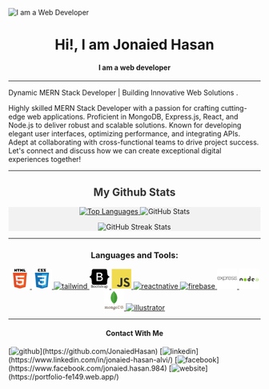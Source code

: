 
![I am a Web Developer](https://i.ibb.co/KzT5SFs/Add-a-heading.png)
<h1 align='center'>  Hi!, I am Jonaied Hasan</h1>
<h4 align='center'>  I am a web developer</h4>
<hr>

Dynamic MERN Stack Developer | Building Innovative Web Solutions .
<br>

Highly skilled MERN Stack Developer with a passion for crafting cutting-edge web applications. Proficient in MongoDB, Express.js, React, and Node.js to deliver robust and scalable solutions. Known for developing elegant user interfaces, optimizing performance, and integrating APIs. Adept at collaborating with cross-functional teams to drive project success. Let's connect and discuss how we can create exceptional digital experiences together!

<hr>

<h2 align='center' style="color: #333333;">My Github Stats</h2>

<div align='center' style="background-color: #f2f2f2">
  <p align="center">
  <a href="https://github.com/JonaiedHasan">
    <img src="https://github-readme-stats.vercel.app/api/top-langs/?username=JonaiedHasan&show_icons=true&theme=radical" alt="Top Languages" />
  </a>
  <img src="https://github-readme-stats.vercel.app/api?username=JonaiedHasan&show_icons=true&theme=radical" alt="GitHub Stats" />
</p>



<p align="center">
  <img src="https://streak-stats.demolab.com/?user=JonaiedHasan&show_icons=true&theme=radical" alt="GitHub Streak Stats" />
</p>
</div>
<hr>


<h3 align="center">Languages and Tools:</h3>
<p align="center">
  <a href="https://www.w3.org/html/" target="_blank" rel="noreferrer"> <img src="https://raw.githubusercontent.com/devicons/devicon/master/icons/html5/html5-original-wordmark.svg" alt="html5" width="40" height="40"/> </a> 
  <a href="https://www.w3schools.com/css/" target="_blank" rel="noreferrer"> <img src="https://raw.githubusercontent.com/devicons/devicon/master/icons/css3/css3-original-wordmark.svg" alt="css3" width="40" height="40"/> </a>
  <a href="https://tailwindcss.com/" target="_blank" rel="noreferrer"> <img src="https://www.vectorlogo.zone/logos/tailwindcss/tailwindcss-icon.svg" alt="tailwind" width="40" height="40"/> </a>
  <a href="https://getbootstrap.com" target="_blank" rel="noreferrer"> <img src="https://raw.githubusercontent.com/devicons/devicon/master/icons/bootstrap/bootstrap-plain-wordmark.svg" alt="bootstrap" width="40" height="40"/> </a>
  <a href="https://developer.mozilla.org/en-US/docs/Web/JavaScript" target="_blank" rel="noreferrer"> <img src="https://raw.githubusercontent.com/devicons/devicon/master/icons/javascript/javascript-original.svg" alt="javascript" width="40" height="40"/> </a> 
  <a href="https://reactnative.dev/" target="_blank" rel="noreferrer"> <img src="https://reactnative.dev/img/header_logo.svg" alt="reactnative" width="40" height="40"/> </a>
  <a href="https://firebase.google.com/" target="_blank" rel="noreferrer"> <img src="https://www.vectorlogo.zone/logos/firebase/firebase-icon.svg" alt="firebase" width="40" height="40"/> </a>
  <a href="https://expressjs.com" target="_blank" rel="noreferrer"> <img src="https://raw.githubusercontent.com/devicons/devicon/master/icons/express/express-original-wordmark.svg" alt="express" width="40" height="40"/> </a> 
  <a href="https://nodejs.org" target="_blank" rel="noreferrer"> <img src="https://raw.githubusercontent.com/devicons/devicon/master/icons/nodejs/nodejs-original-wordmark.svg" alt="nodejs" width="40" height="40"/> </a>
  <a href="https://www.mongodb.com/" target="_blank" rel="noreferrer"> <img src="https://raw.githubusercontent.com/devicons/devicon/master/icons/mongodb/mongodb-original-wordmark.svg" alt="mongodb" width="40" height="40"/> </a> 
  <a href="https://www.adobe.com/in/products/illustrator.html" target="_blank" rel="noreferrer"> <img src="https://www.vectorlogo.zone/logos/adobe_illustrator/adobe_illustrator-icon.svg" alt="illustrator" width="40" height="40"/> </a>
</p>
<hr>
<h4 align='center'>Contact With Me</h4>
  [<img src='https://cdn.jsdelivr.net/npm/simple-icons@3.0.1/icons/github.svg' alt='github' height='40'>](https://github.com/JonaiedHasan)  [<img src='https://cdn.jsdelivr.net/npm/simple-icons@3.0.1/icons/linkedin.svg' alt='linkedin' height='40'>](https://www.linkedin.com/in/jonaied-hasan-alvi/)  [<img src='https://cdn.jsdelivr.net/npm/simple-icons@3.0.1/icons/facebook.svg' alt='facebook' height='40'>](https://www.facebook.com/jonaied.hasan.984)  [<img src='https://cdn.jsdelivr.net/npm/simple-icons@3.0.1/icons/icloud.svg' alt='website' height='40'>](https://portfolio-fe149.web.app/) 






